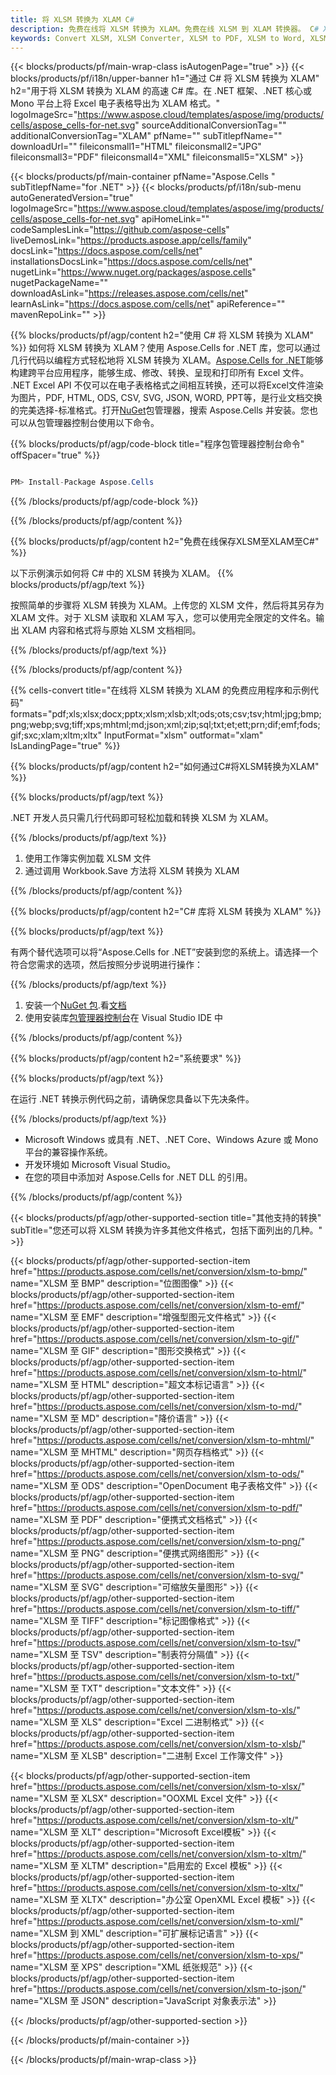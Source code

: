 ```yaml
---
title: 将 XLSM 转换为 XLAM C#
description: 免费在线将 XLSM 转换为 XLAM。免费在线 XLSM 到 XLAM 转换器。 C# XLSM 至 XLAM。XLSM 至 XLAM 通过 C#。
keywords: Convert XLSM, XLSM Converter, XLSM to PDF, XLSM to Word, XLSM to PPT, XLSM to Image
---
```

{{< blocks/products/pf/main-wrap-class isAutogenPage="true" >}}
{{< blocks/products/pf/i18n/upper-banner h1="通过 C# 将 XLSM 转换为 XLAM" h2="用于将 XLSM 转换为 XLAM 的高速 C# 库。在 .NET 框架、.NET 核心或 Mono 平台上将 Excel 电子表格导出为 XLAM 格式。" logoImageSrc="https://www.aspose.cloud/templates/aspose/img/products/cells/aspose_cells-for-net.svg" sourceAdditionalConversionTag="" additionalConversionTag="XLAM" pfName="" subTitlepfName="" downloadUrl="" fileiconsmall1="HTML" fileiconsmall2="JPG" fileiconsmall3="PDF" fileiconsmall4="XML" fileiconsmall5="XLSM" >}}

{{< blocks/products/pf/main-container pfName="Aspose.Cells " subTitlepfName="for .NET" >}}
{{< blocks/products/pf/i18n/sub-menu autoGeneratedVersion="true" logoImageSrc="https://www.aspose.cloud/templates/aspose/img/products/cells/aspose_cells-for-net.svg" apiHomeLink="" codeSamplesLink="https://github.com/aspose-cells" liveDemosLink="https://products.aspose.app/cells/family" docsLink="https://docs.aspose.com/cells/net" installationsDocsLink="https://docs.aspose.com/cells/net" nugetLink="https://www.nuget.org/packages/aspose.cells" nugetPackageName="" downloadAsLink="https://releases.aspose.com/cells/net" learnAsLink="https://docs.aspose.com/cells/net" apiReference="" mavenRepoLink="" >}}

{{% blocks/products/pf/agp/content h2="使用 C# 将 XLSM 转换为 XLAM" %}}
如何将 XLSM 转换为 XLAM？使用 Aspose.Cells for .NET 库，您可以通过几行代码以编程方式轻松地将 XLSM 转换为 XLAM。[Aspose.Cells for .NET](https://products.aspose.com/cells/net)能够构建跨平台应用程序，能够生成、修改、转换、呈现和打印所有 Excel 文件。 .NET Excel API 不仅可以在电子表格格式之间相互转换，还可以将Excel文件渲染为图片，PDF, HTML, ODS, CSV, SVG, JSON, WORD, PPT等，是行业文档交换的完美选择-标准格式。打开[NuGet](https://www.nuget.org/packages/aspose.cells)包管理器，搜索 Aspose.Cells 并安装。您也可以从包管理器控制台使用以下命令。

{{% blocks/products/pf/agp/code-block title="程序包管理器控制台命令" offSpacer="true" %}}

```cs

PM> Install-Package Aspose.Cells

```

{{% /blocks/products/pf/agp/code-block %}}

{{% /blocks/products/pf/agp/content %}}

{{% blocks/products/pf/agp/content h2="免费在线保存XLSM至XLAM至C#" %}}

以下示例演示如何将 C# 中的 XLSM 转换为 XLAM。
{{% blocks/products/pf/agp/text %}}

按照简单的步骤将 XLSM 转换为 XLAM。上传您的 XLSM 文件，然后将其另存为 XLAM 文件。对于 XLSM 读取和 XLAM 写入，您可以使用完全限定的文件名。输出 XLAM 内容和格式将与原始 XLSM 文档相同。

{{% /blocks/products/pf/agp/text %}}

{{% /blocks/products/pf/agp/content %}}

{{% cells-convert title="在线将 XLSM 转换为 XLAM 的免费应用程序和示例代码" formats="pdf;xls;xlsx;docx;pptx;xlsm;xlsb;xlt;ods;ots;csv;tsv;html;jpg;bmp;png;webp;svg;tiff;xps;mhtml;md;json;xml;zip;sql;txt;et;ett;prn;dif;emf;fods;gif;sxc;xlam;xltm;xltx" InputFormat="xlsm" outformat="xlam" IsLandingPage="true" %}}

{{% blocks/products/pf/agp/content h2="如何通过C#将XLSM转换为XLAM" %}}

{{% blocks/products/pf/agp/text %}}

 .NET 开发人员只需几行代码即可轻松加载和转换 XLSM 为 XLAM。

{{% /blocks/products/pf/agp/text %}}

1. 使用工作簿实例加载 XLSM 文件
1. 通过调用 Workbook.Save 方法将 XLSM 转换为 XLAM

{{% /blocks/products/pf/agp/content %}}

{{% blocks/products/pf/agp/content h2="C# 库将 XLSM 转换为 XLAM" %}}

{{% blocks/products/pf/agp/text %}}

有两个替代选项可以将“Aspose.Cells for .NET”安装到您的系统上。请选择一个符合您需求的选项，然后按照分步说明进行操作：

{{% /blocks/products/pf/agp/text %}}

1. 安装一个[NuGet 包](https://www.nuget.org/packages/Aspose.Cells/).看[文档](https://docs.aspose.com/cells/net/installation/#install-asposecells-for-net-through-nuget)
1. 使用安装库[包管理器控制台](https://docs.aspose.com/cells/net/installation/#install-asposecells-using-the-package-manager-console)在 Visual Studio IDE 中

{{% /blocks/products/pf/agp/content %}}

{{% blocks/products/pf/agp/content h2="系统要求" %}}

{{% blocks/products/pf/agp/text %}}

在运行 .NET 转换示例代码之前，请确保您具备以下先决条件。

{{% /blocks/products/pf/agp/text %}}

-  Microsoft Windows 或具有 .NET、.NET Core、Windows Azure 或 Mono 平台的兼容操作系统。
- 开发环境如 Microsoft Visual Studio。
- 在您的项目中添加对 Aspose.Cells for .NET DLL 的引用。

{{% /blocks/products/pf/agp/content %}}


{{< blocks/products/pf/agp/other-supported-section title="其他支持的转换" subTitle="您还可以将 XLSM 转换为许多其他文件格式，包括下面列出的几种。" >}}

{{< blocks/products/pf/agp/other-supported-section-item href="https://products.aspose.com/cells/net/conversion/xlsm-to-bmp/" name="XLSM 至 BMP" description="位图图像" >}}
{{< blocks/products/pf/agp/other-supported-section-item href="https://products.aspose.com/cells/net/conversion/xlsm-to-emf/" name="XLSM 至 EMF" description="增强型图元文件格式" >}}
{{< blocks/products/pf/agp/other-supported-section-item href="https://products.aspose.com/cells/net/conversion/xlsm-to-gif/" name="XLSM 至 GIF" description="图形交换格式" >}}
{{< blocks/products/pf/agp/other-supported-section-item href="https://products.aspose.com/cells/net/conversion/xlsm-to-html/" name="XLSM 至 HTML" description="超文本标记语言" >}}
{{< blocks/products/pf/agp/other-supported-section-item href="https://products.aspose.com/cells/net/conversion/xlsm-to-md/" name="XLSM 至 MD" description="降价语言" >}}
{{< blocks/products/pf/agp/other-supported-section-item href="https://products.aspose.com/cells/net/conversion/xlsm-to-mhtml/" name="XLSM 至 MHTML" description="网页存档格式" >}}
{{< blocks/products/pf/agp/other-supported-section-item href="https://products.aspose.com/cells/net/conversion/xlsm-to-ods/" name="XLSM 至 ODS" description="OpenDocument 电子表格文件" >}}
{{< blocks/products/pf/agp/other-supported-section-item href="https://products.aspose.com/cells/net/conversion/xlsm-to-pdf/" name="XLSM 至 PDF" description="便携式文档格式" >}}
{{< blocks/products/pf/agp/other-supported-section-item href="https://products.aspose.com/cells/net/conversion/xlsm-to-png/" name="XLSM 至 PNG" description="便携式网络图形" >}}
{{< blocks/products/pf/agp/other-supported-section-item href="https://products.aspose.com/cells/net/conversion/xlsm-to-svg/" name="XLSM 至 SVG" description="可缩放矢量图形" >}}
{{< blocks/products/pf/agp/other-supported-section-item href="https://products.aspose.com/cells/net/conversion/xlsm-to-tiff/" name="XLSM 至 TIFF" description="标记图像格式" >}}
{{< blocks/products/pf/agp/other-supported-section-item href="https://products.aspose.com/cells/net/conversion/xlsm-to-tsv/" name="XLSM 至 TSV" description="制表符分隔值" >}}
{{< blocks/products/pf/agp/other-supported-section-item href="https://products.aspose.com/cells/net/conversion/xlsm-to-txt/" name="XLSM 至 TXT" description="文本文件" >}}
{{< blocks/products/pf/agp/other-supported-section-item href="https://products.aspose.com/cells/net/conversion/xlsm-to-xls/" name="XLSM 至 XLS" description="Excel 二进制格式" >}}
{{< blocks/products/pf/agp/other-supported-section-item href="https://products.aspose.com/cells/net/conversion/xlsm-to-xlsb/" name="XLSM 至 XLSB" description="二进制 Excel 工作簿文件" >}}

{{< blocks/products/pf/agp/other-supported-section-item href="https://products.aspose.com/cells/net/conversion/xlsm-to-xlsx/" name="XLSM 至 XLSX" description="OOXML Excel 文件" >}}
{{< blocks/products/pf/agp/other-supported-section-item href="https://products.aspose.com/cells/net/conversion/xlsm-to-xlt/" name="XLSM 至 XLT" description="Microsoft Excel模板" >}}
{{< blocks/products/pf/agp/other-supported-section-item href="https://products.aspose.com/cells/net/conversion/xlsm-to-xltm/" name="XLSM 至 XLTM" description="启用宏的 Excel 模板" >}}
{{< blocks/products/pf/agp/other-supported-section-item href="https://products.aspose.com/cells/net/conversion/xlsm-to-xltx/" name="XLSM 至 XLTX" description="办公室 OpenXML Excel 模板" >}}
{{< blocks/products/pf/agp/other-supported-section-item href="https://products.aspose.com/cells/net/conversion/xlsm-to-xml/" name="XLSM 到 XML" description="可扩展标记语言" >}}
{{< blocks/products/pf/agp/other-supported-section-item href="https://products.aspose.com/cells/net/conversion/xlsm-to-xps/" name="XLSM 至 XPS" description="XML 纸张规范" >}}
{{< blocks/products/pf/agp/other-supported-section-item href="https://products.aspose.com/cells/net/conversion/xlsm-to-json/" name="XLSM 至 JSON" description="JavaScript 对象表示法" >}}

{{< /blocks/products/pf/agp/other-supported-section >}}

{{< /blocks/products/pf/main-container >}}
    
{{< /blocks/products/pf/main-wrap-class >}}
